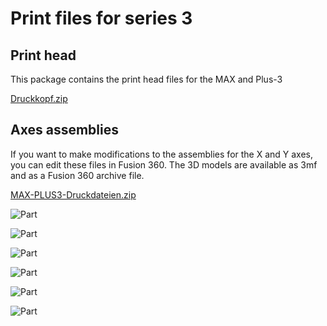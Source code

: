 # **Print files for series 3**

## **Print head**

This package contains the print head files for the MAX and Plus-3

[Druckkopf.zip](https://github.com/leadustin/QIDI-up2date/files/14607226/Druckkopf.zip)

## **Axes assemblies**

If you want to make modifications to the assemblies for the X and Y axes, you can edit these files in Fusion 360.
The 3D models are available as 3mf and as a Fusion 360 archive file.

[MAX-PLUS3-Druckdateien.zip](https://github.com/leadustin/QIDI-up2date/files/14607074/MAX-PLUS3-Druckdateien.zip)

![Part](/../main/images/part1.png)

![Part](/../main/images/part2.png)

![Part](/../main/images/part3.png)

![Part](/../main/images/part4.png)

![Part](/../main/images/part5.png)

![Part](/../main/images/part6.png)

